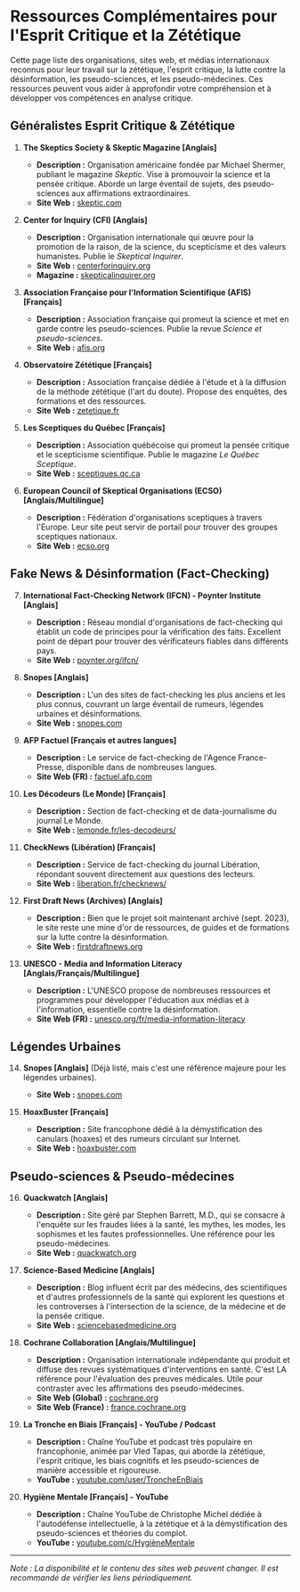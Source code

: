 # Ressources Complémentaires pour l'Esprit Critique et la Zététique

Cette page liste des organisations, sites web, et médias internationaux reconnus pour leur travail sur la zététique, l'esprit critique, la lutte contre la désinformation, les pseudo-sciences, et les pseudo-médecines. Ces ressources peuvent vous aider à approfondir votre compréhension et à développer vos compétences en analyse critique.

## Généralistes Esprit Critique & Zététique

1.  **The Skeptics Society & Skeptic Magazine [Anglais]**
    *   **Description :** Organisation américaine fondée par Michael Shermer, publiant le magazine *Skeptic*. Vise à promouvoir la science et la pensée critique. Aborde un large éventail de sujets, des pseudo-sciences aux affirmations extraordinaires.
    *   **Site Web :** [skeptic.com](https://www.skeptic.com/)

2.  **Center for Inquiry (CFI) [Anglais]**
    *   **Description :** Organisation internationale qui œuvre pour la promotion de la raison, de la science, du scepticisme et des valeurs humanistes. Publie le *Skeptical Inquirer*.
    *   **Site Web :** [centerforinquiry.org](https://centerforinquiry.org/)
    *   **Magazine :** [skepticalinquirer.org](https://skepticalinquirer.org/)

3.  **Association Française pour l'Information Scientifique (AFIS) [Français]**
    *   **Description :** Association française qui promeut la science et met en garde contre les pseudo-sciences. Publie la revue *Science et pseudo-sciences*.
    *   **Site Web :** [afis.org](https://www.afis.org/)

4.  **Observatoire Zététique [Français]**
    *   **Description :** Association française dédiée à l'étude et à la diffusion de la méthode zététique (l'art du doute). Propose des enquêtes, des formations et des ressources.
    *   **Site Web :** [zetetique.fr](https://www.zetetique.fr/)

5.  **Les Sceptiques du Québec [Français]**
    *   **Description :** Association québécoise qui promeut la pensée critique et le scepticisme scientifique. Publie le magazine *Le Québec Sceptique*.
    *   **Site Web :** [sceptiques.qc.ca](https://www.sceptiques.qc.ca/)

6.  **European Council of Skeptical Organisations (ECSO) [Anglais/Multilingue]**
    *   **Description :** Fédération d'organisations sceptiques à travers l'Europe. Leur site peut servir de portail pour trouver des groupes sceptiques nationaux.
    *   **Site Web :** [ecso.org](https://www.ecso.org/)

## Fake News & Désinformation (Fact-Checking)

7.  **International Fact-Checking Network (IFCN) - Poynter Institute [Anglais]**
    *   **Description :** Réseau mondial d'organisations de fact-checking qui établit un code de principes pour la vérification des faits. Excellent point de départ pour trouver des vérificateurs fiables dans différents pays.
    *   **Site Web :** [poynter.org/ifcn/](https://www.poynter.org/ifcn/)

8.  **Snopes [Anglais]**
    *   **Description :** L'un des sites de fact-checking les plus anciens et les plus connus, couvrant un large éventail de rumeurs, légendes urbaines et désinformations.
    *   **Site Web :** [snopes.com](https://www.snopes.com/)

9.  **AFP Factuel [Français et autres langues]**
    *   **Description :** Le service de fact-checking de l'Agence France-Presse, disponible dans de nombreuses langues.
    *   **Site Web (FR) :** [factuel.afp.com](https://factuel.afp.com/)

10. **Les Décodeurs (Le Monde) [Français]**
    *   **Description :** Section de fact-checking et de data-journalisme du journal Le Monde.
    *   **Site Web :** [lemonde.fr/les-decodeurs/](https://www.lemonde.fr/les-decodeurs/)

11. **CheckNews (Libération) [Français]**
    *   **Description :** Service de fact-checking du journal Libération, répondant souvent directement aux questions des lecteurs.
    *   **Site Web :** [liberation.fr/checknews/](https://www.liberation.fr/checknews/)

12. **First Draft News (Archives) [Anglais]**
    *   **Description :** Bien que le projet soit maintenant archivé (sept. 2023), le site reste une mine d'or de ressources, de guides et de formations sur la lutte contre la désinformation.
    *   **Site Web :** [firstdraftnews.org](https://firstdraftnews.org/)

13. **UNESCO - Media and Information Literacy [Anglais/Français/Multilingue]**
    *   **Description :** L'UNESCO propose de nombreuses ressources et programmes pour développer l'éducation aux médias et à l'information, essentielle contre la désinformation.
    *   **Site Web (FR) :** [unesco.org/fr/media-information-literacy](https://www.unesco.org/fr/media-information-literacy)

## Légendes Urbaines

14. **Snopes [Anglais]** (Déjà listé, mais c'est une référence majeure pour les légendes urbaines).
    *   **Site Web :** [snopes.com](https://www.snopes.com/)

15. **HoaxBuster [Français]**
    *   **Description :** Site francophone dédié à la démystification des canulars (hoaxes) et des rumeurs circulant sur Internet.
    *   **Site Web :** [hoaxbuster.com](https://www.hoaxbuster.com/)

## Pseudo-sciences & Pseudo-médecines

16. **Quackwatch [Anglais]**
    *   **Description :** Site géré par Stephen Barrett, M.D., qui se consacre à l'enquête sur les fraudes liées à la santé, les mythes, les modes, les sophismes et les fautes professionnelles. Une référence pour les pseudo-médecines.
    *   **Site Web :** [quackwatch.org](https://www.quackwatch.org/)

17. **Science-Based Medicine [Anglais]**
    *   **Description :** Blog influent écrit par des médecins, des scientifiques et d'autres professionnels de la santé qui explorent les questions et les controverses à l'intersection de la science, de la médecine et de la pensée critique.
    *   **Site Web :** [sciencebasedmedicine.org](https://sciencebasedmedicine.org/)

18. **Cochrane Collaboration [Anglais/Multilingue]**
    *   **Description :** Organisation internationale indépendante qui produit et diffuse des revues systématiques d'interventions en santé. C'est LA référence pour l'évaluation des preuves médicales. Utile pour contraster avec les affirmations des pseudo-médecines.
    *   **Site Web (Global) :** [cochrane.org](https://www.cochrane.org/)
    *   **Site Web (France) :** [france.cochrane.org](https://france.cochrane.org/)

19. **La Tronche en Biais [Français] - YouTube / Podcast**
    *   **Description :** Chaîne YouTube et podcast très populaire en francophonie, animée par Vled Tapas, qui aborde la zététique, l'esprit critique, les biais cognitifs et les pseudo-sciences de manière accessible et rigoureuse.
    *   **YouTube :** [youtube.com/user/TroncheEnBiais](https://www.youtube.com/user/TroncheEnBiais)

20. **Hygiène Mentale [Français] - YouTube**
    *   **Description :** Chaîne YouTube de Christophe Michel dédiée à l'autodéfense intellectuelle, à la zététique et à la démystification des pseudo-sciences et théories du complot.
    *   **YouTube :** [youtube.com/c/HygièneMentale](https://www.youtube.com/c/HygièneMentale)

---
*Note : La disponibilité et le contenu des sites web peuvent changer. Il est recommandé de vérifier les liens périodiquement.*
